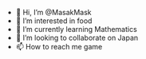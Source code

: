 - 👋 Hi, I’m @MasakMask
- 👀 I’m interested in food
- 🌱 I’m currently learning Mathematics
- 💞️ I’m looking to collaborate on Japan
- 📫 How to reach me game

<!---
MasakMask/MasakMask is a ✨ special ✨ repository because its `README.md` (this file) appears on your GitHub profile.
You can click the Preview link to take a look at your changes.
--->
